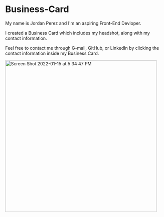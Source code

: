 # Business-Card

My name is Jordan Perez and I'm an aspiring Front-End Devloper. 

I created a Business Card which includes my headshot, along with my contact information. 

Feel free to contact me through G-mail, GitHub, or LinkedIn by clicking the contact information inside my Business Card. 


<img width="483" alt="Screen Shot 2022-01-15 at 5 34 47 PM" src="https://user-images.githubusercontent.com/86245016/150426038-05908fe5-9aa5-4147-a7bd-b59e123301ab.png">
